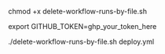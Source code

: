 chmod +x delete-workflow-runs-by-file.sh

export GITHUB_TOKEN=ghp_your_token_here

./delete-workflow-runs-by-file.sh deploy.yml
